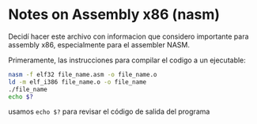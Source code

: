 # Notes on Assembly x86 (nasm)
Decidí hacer este archivo con informacion que considero importante para assembly x86, especialmente para el assembler NASM.

Primeramente, las instrucciones para compilar el codigo a un ejecutable:
```bash
nasm -f elf32 file_name.asm -o file_name.o
ld -m elf_i386 file_name.o -o file_name
./file_name
echo $?
```

usamos `echo $?` para revisar el código de salida del programa